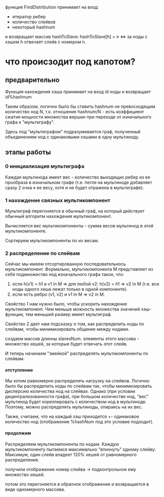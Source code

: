 функция FindDistribution принимает на вход:
* итератор ребер
* количество слейвов
* некоторый hashnum

и возвращает массив hashToSlave:
hashToSlave[h] = n <=> за ноды с хэшем h отвечает слейв с номером n.

# что происзодит под капотом?


## предварительно
Функция нахождения хэша принимает на вход 
id ноды и возвращает id%hashnum

Таким образом, логично было бы ставить hashnum не превосходящим количество нод N, т.к. отношение hashnum/N - есть коэффициент сжатия мощности множества вершин при переходе от изначального графа к "мультиграфу".

Здесь под "мультиграфом" подразумевается граф, полученный объединением нод с одинаковыми хэшами в одну мультиноду.

## этапы работы

### 0 инициализация мультиграфа
Каждая мультинода имеет вес - количество выходящих ребер из ее прообраза в изначальном графе (т.е. петля на мультиноде добавляет сразу 2 очка к ее весу, хотя и не будет отражена в мультиграфе).

### 1 нахождение связных мультикомпонент
Мультиграф перегоняется в обычный граф, на который действует обычный алгоритм нахождения мультикомпонент. 

Вычисляется вес мультикомпоненты - сумма весов мультинод в этой мультикомпоненте.

Сортируем мультикомпоненты по их весам.

### 2 распределение по слейвам

Сейчас мы имеем отсортированную последовательнось мультикомпонент. Формально, мультикомпонента M представляет из себя подмножество нод изначального графа такое, что:

1. если h(v1) = h1 и v1 in M => для любой v2: h(v2) = h1 => v2 in M (т.е. все ноды одного хеша лежат только в одной компоненте).
2. если есть ребро (v1, v2) и v1 in M => v2 in M.

Свойство 1 нам нужно было, чтобы ускорить нахождение мультикомпонент. Чем меньше можность множества значений хэш-функции, тем меньший размер имеет мультиграф.

Свойство 2 дает нам подсказку о том, как распределить ноды по слейвам, чтобы минимизировать общение между нодами.

создаем массив длинны slavesNum. элементы этого массива - множество хешей, за которые будет отвечать этот слейв.

И теперь начинаем "змейкой" распределять мультикомпоненты по слейвам. 

#### отступление
Мы хотим равномерно распределить нагрузку на слейвов. Логично было бы распределить ноды по слейвам так, чтобы минимизировать дисперсию количества нод на слейвах. Однако (при условии децентрализованности графа), при большом количестве нод, "вес" мультинод будет кореллировать с количеством нод в мультиноде. Поэтому, можно распределять мультиноды, опираясь на их вес. 

Также, считаем, что на каждый хэш приходится +- одинаковое количество нод (отображение %hashNum под это условие подходит).

#### продолжим

Распределяем мультикомпоненты по нодам. Каждую мультикомпоненту пытаемся максимально "впихнуть" одному слейву. Максимум, один слейв владеет 120% хешей от равномерного распределения. 

получили отображение номер слейва -> подконтрольное ему множество хешей.

потом это перегоняется в обратное отображение и возвращается в виде одномерного массива.